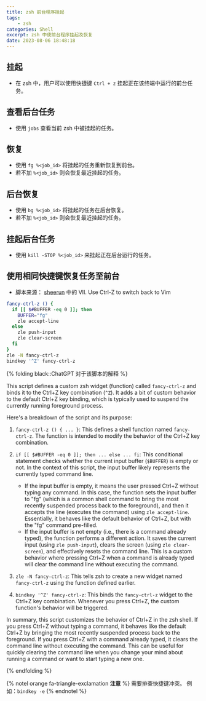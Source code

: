 ```yaml
---
title: zsh 前台程序挂起
tags:
    - zsh
categories: Shell
excerpt: zsh 中使前台程序挂起及恢复
date: 2023-08-06 18:48:18
---
```


## 挂起

-   在 zsh 中，用户可以使用快捷键 `Ctrl + z` 挂起正在该终端中运行的前台任务。

## 查看后台任务

-   使用 `jobs` 查看当前 zsh 中被挂起的任务。

## 恢复

-   使用 `fg %<job_id>` 将挂起的任务重新恢复到前台。
-   若不加 `%<job_id>` 则会恢复最近挂起的任务。

## 后台恢复

-   使用 `bg %<job_id>` 将挂起的任务在后台恢复。
-   若不加 `%<job_id>` 则会恢复最近挂起的任务。

## 挂起后台任务

-   使用 `kill -STOP %<job_id>` 来挂起正在后台运行的任务。

## 使用相同快捷键恢复任务至前台

-   脚本来源： [sheerun](https://sheerun.net/2014/03/21/how-to-boost-your-vim-productivity/) 中的 VII. Use Ctrl-Z to switch back to Vim

```bash
fancy-ctrl-z () {
  if [[ $#BUFFER -eq 0 ]]; then
    BUFFER="fg"
    zle accept-line
  else
    zle push-input
    zle clear-screen
  fi
}
zle -N fancy-ctrl-z
bindkey '^Z' fancy-ctrl-z
```

{% folding black::ChatGPT 对于该脚本的解释 %}

This script defines a custom zsh widget (function) called `fancy-ctrl-z` and binds it to the Ctrl+Z key combination (`^Z`). It adds a bit of custom behavior to the default Ctrl+Z key binding, which is typically used to suspend the currently running foreground process.

Here's a breakdown of the script and its purpose:

1. `fancy-ctrl-z () { ... }`: This defines a shell function named `fancy-ctrl-z`. The function is intended to modify the behavior of the Ctrl+Z key combination.

2. `if [[ $#BUFFER -eq 0 ]]; then ... else ... fi`: This conditional statement checks whether the current input buffer (`$BUFFER`) is empty or not. In the context of this script, the input buffer likely represents the currently typed command line.

    - If the input buffer is empty, it means the user pressed Ctrl+Z without typing any command. In this case, the function sets the input buffer to "fg" (which is a common shell command to bring the most recently suspended process back to the foreground), and then it accepts the line (executes the command) using `zle accept-line`. Essentially, it behaves like the default behavior of Ctrl+Z, but with the "fg" command pre-filled.
    - If the input buffer is not empty (i.e., there is a command already typed), the function performs a different action. It saves the current input (using `zle push-input`), clears the screen (using `zle clear-screen`), and effectively resets the command line. This is a custom behavior where pressing Ctrl+Z when a command is already typed will clear the command line without executing the command.

3. `zle -N fancy-ctrl-z`: This tells zsh to create a new widget named `fancy-ctrl-z` using the function defined earlier.

4. `bindkey '^Z' fancy-ctrl-z`: This binds the `fancy-ctrl-z` widget to the Ctrl+Z key combination. Whenever you press Ctrl+Z, the custom function's behavior will be triggered.

In summary, this script customizes the behavior of Ctrl+Z in the zsh shell. If you press Ctrl+Z without typing a command, it behaves like the default Ctrl+Z by bringing the most recently suspended process back to the foreground. If you press Ctrl+Z with a command already typed, it clears the command line without executing the command. This can be useful for quickly clearing the command line when you change your mind about running a command or want to start typing a new one.

{% endfolding %}

{% notel orange fa-triangle-exclamation **注意** %}
需要排查快捷键冲突。
例如：`bindkey -e`
{% endnotel %}
